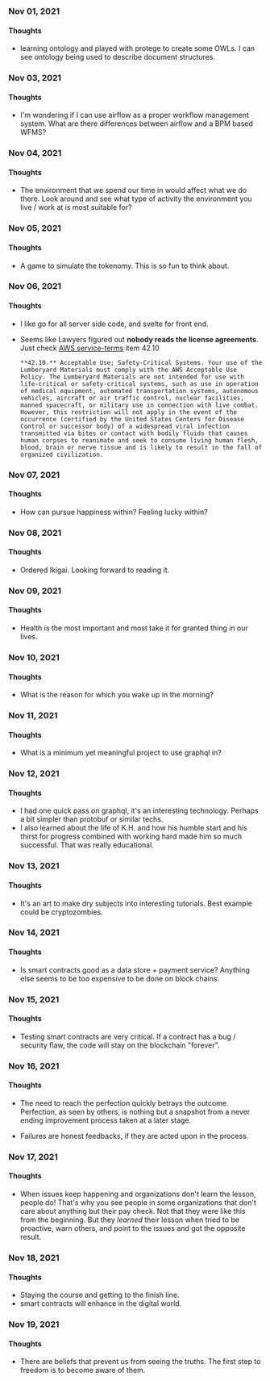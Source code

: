 ### Nov 01, 2021

#### Thoughts

- learning ontology and played with protege to create some OWLs. I can see ontology being used to describe document structures. 



### Nov 03, 2021

#### Thoughts

- I'm wondering if I can use airflow as a proper workflow management system. What are there differences between airflow and a BPM based WFMS?

### Nov 04, 2021

#### Thoughts

- The environment that we spend our time in would affect what we do there. Look around and see what type of activity the environment you live / work at is most suitable for?

### Nov 05, 2021

#### Thoughts

- A game to simulate the tokenomy. This is so fun to think about.



### Nov 06, 2021

#### Thoughts

- I like go for all server side code, and svelte for front end.

- Seems like Lawyers figured out **nobody reads the license agreements**. Just check [AWS service-terms](https://aws.amazon.com/service-terms/) item 42.10

  `**42.10.** Acceptable Use; Safety-Critical Systems. Your use of the Lumberyard Materials must comply with the AWS Acceptable Use Policy. The Lumberyard Materials are not intended for use with life-critical or safety-critical systems, such as use in operation of medical equipment, automated transportation systems, autonomous vehicles, aircraft or air traffic control, nuclear facilities, manned spacecraft, or military use in connection with live combat. However, this restriction will not apply in the event of the occurrence (certified by the United States Centers for Disease Control or successor body) of a widespread viral infection transmitted via bites or contact with bodily fluids that causes human corpses to reanimate and seek to consume living human flesh, blood, brain or nerve tissue and is likely to result in the fall of organized civilization.`



### Nov 07, 2021

#### Thoughts

- How can pursue happiness within? Feeling lucky within?



### Nov 08, 2021

#### Thoughts

- Ordered Ikigai. Looking forward to reading it.


### Nov 09, 2021

#### Thoughts

- Health is the most important and most take it for granted thing in our lives.
  

### Nov 10, 2021

#### Thoughts

- What is the reason for which you wake up in the morning?

  
### Nov 11, 2021

#### Thoughts

- What is a minimum yet meaningful project to use graphql in? 

### Nov 12, 2021

#### Thoughts

- I had one quick pass on graphql, it's an interesting technology. Perhaps a bit simpler than protobuf or similar techs. 
- I also learned about the life of K.H. and how his humble start and his thirst for progress combined with working hard made him so much successful. That was really educational.



### Nov 13, 2021

#### Thoughts

- It's an art to make dry subjects into interesting tutorials. Best example could be cryptozombies. 



### Nov 14, 2021

#### Thoughts

- Is smart contracts good as a data store + payment service? Anything else seems to be too expensive to be done on block chains.



### Nov 15, 2021

#### Thoughts

- Testing smart contracts are very critical. If a contract has a bug / security flaw, the code will stay on the blockchain "forever".

  

### Nov 16, 2021

#### Thoughts

- The need to reach the perfection quickly betrays the outcome. Perfection, as seen by others, is nothing but a snapshot from a never ending improvement process taken at a later stage. 

- Failures are honest feedbacks, if they are acted upon in the process.

  

### Nov 17, 2021

#### Thoughts

- When issues keep happening and organizations don't learn the lesson, people do! That's why you see people in some organizations that don't care about anything but their pay check. Not that they were like this from the beginning. But they *learned* their lesson when tried to be proactive, warn others, and point to the issues and got the opposite result. 



### Nov 18, 2021

#### Thoughts

- Staying the course and getting to the finish line. 
- smart contracts will  enhance in the digital world.



### Nov 19, 2021

#### Thoughts

- There are beliefs that prevent us from seeing the truths. The first step to freedom is to become aware of them.
